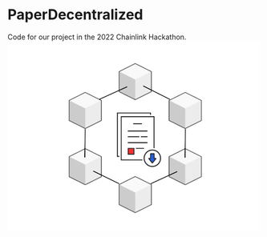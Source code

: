 # PaperDecentralized
Code for our project in the 2022 Chainlink Hackathon.
<img src="/Logo.png" alt="Logo"/>
